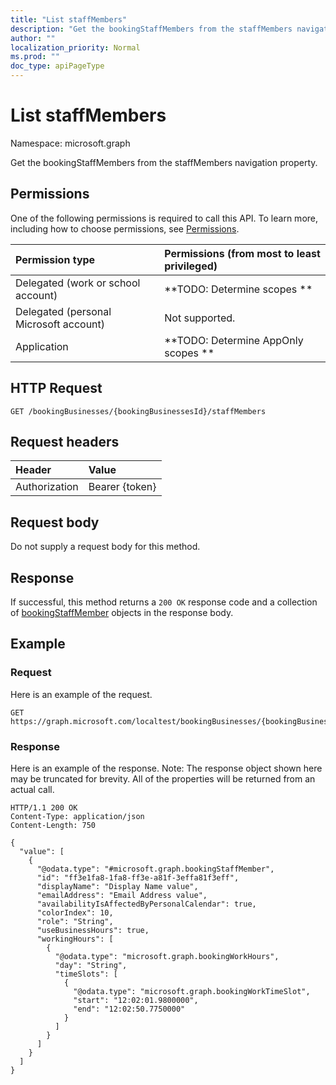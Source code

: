 ```yaml
---
title: "List staffMembers"
description: "Get the bookingStaffMembers from the staffMembers navigation property."
author: ""
localization_priority: Normal
ms.prod: ""
doc_type: apiPageType
---
```


# List staffMembers

Namespace: microsoft.graph

Get the bookingStaffMembers from the staffMembers navigation property.

## Permissions
One of the following permissions is required to call this API. To learn more, including how to choose permissions, see [Permissions](/concepts/permissions-reference.md).

|Permission type|Permissions (from most to least privileged)|
|:---|:---|
|Delegated (work or school account)|**TODO: Determine scopes **|
|Delegated (personal Microsoft account)|Not supported.|
|Application|**TODO: Determine AppOnly scopes **|

## HTTP Request
<!-- {
  "blockType": "ignored"
}
-->
``` http
GET /bookingBusinesses/{bookingBusinessesId}/staffMembers
```

## Request headers
|Header|Value|
|:---|:---|
|Authorization|Bearer {token}|

## Request body
Do not supply a request body for this method.

## Response
If successful, this method returns a `200 OK` response code and a collection of [bookingStaffMember](../resources/bookingstaffmember.md) objects in the response body.

## Example

### Request
Here is an example of the request.
<!-- {
  "blockType": "request",
  "name": "get_bookingstaffmember"
}
-->
``` http
GET https://graph.microsoft.com/localtest/bookingBusinesses/{bookingBusinessesId}/staffMembers
```

### Response
Here is an example of the response. Note: The response object shown here may be truncated for brevity. All of the properties will be returned from an actual call.
<!-- {
  "blockType": "response",
  "truncated": true,
  "@odata.type": "collection(microsoft.graph.bookingstaffmember)"
}
-->
``` http
HTTP/1.1 200 OK
Content-Type: application/json
Content-Length: 750

{
  "value": [
    {
      "@odata.type": "#microsoft.graph.bookingStaffMember",
      "id": "ff3e1fa8-1fa8-ff3e-a81f-3effa81f3eff",
      "displayName": "Display Name value",
      "emailAddress": "Email Address value",
      "availabilityIsAffectedByPersonalCalendar": true,
      "colorIndex": 10,
      "role": "String",
      "useBusinessHours": true,
      "workingHours": [
        {
          "@odata.type": "microsoft.graph.bookingWorkHours",
          "day": "String",
          "timeSlots": [
            {
              "@odata.type": "microsoft.graph.bookingWorkTimeSlot",
              "start": "12:02:01.9800000",
              "end": "12:02:50.7750000"
            }
          ]
        }
      ]
    }
  ]
}
```

